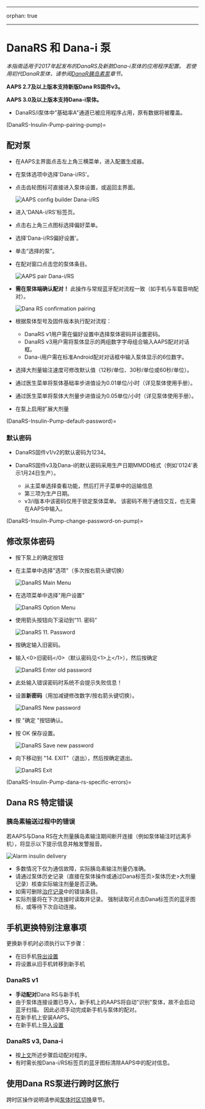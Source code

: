 * * *

orphan: true

* * *

# DanaRS 和 Dana-i 泵

*本指南适用于2017年起发布的DanaRS及新款Dana-i泵体的应用程序配置。 若使用初代DanaR泵体，请参阅[DanaR胰岛素泵](./DanaR-Insulin-Pump.md)章节。*

**AAPS 2.7及以上版本支持新版Dana RS固件v3。**

**AAPS 3.0及以上版本支持Dana-i泵体。**

* DanaRS/i泵体中"基础率A"通道已被应用程序占用，原有数据将被覆盖。

(DanaRS-Insulin-Pump-pairing-pump)=

## 配对泵

* 在AAPS主界面点击左上角三横菜单，进入配置生成器。
* 在泵体选项中选择'Dana-i/RS'。
* 点击齿轮图标可直接进入泵体设置，或返回主界面。
    
    ![AAPS config builder Dana-i/RS](../images/DanaRS_i_ConfigB.png)

* 进入'DANA-i/RS'标签页。

* 点击右上角三点图标选择偏好菜单。 
* 选择'Dana-i/RS偏好设置'。
* 单击“选择的泵”。
* 在配对窗口点击您的泵体条目。
    
    ![AAPS pair Dana-i/RS](../images/DanaRS_i_Pairing.png)

* **需在泵体端确认配对！** 此操作与常规蓝牙配对流程一致（如手机与车载音响配对）。
    
    ![Dana RS confirmation pairing](../images/DanaRS_Pairing.png)

* 根据泵体型号及固件版本执行配对流程：
    
    * DanaRS v1用户需在偏好设置中选择泵体密码并设置密码。
    * DanaRS v3用户需将泵体显示的两组数字字母组合输入AAPS配对对话框。
    * Dana-i用户需在标准Android配对对话框中输入泵体显示的6位数字。

* 选择大剂量输注速度可修改默认值（12秒/单位、30秒/单位或60秒/单位）。

* 通过医生菜单将泵体基础率步进值设为0.01单位/小时（详见泵体使用手册）。
* 通过医生菜单将泵体大剂量步进值设为0.05单位/小时（详见泵体使用手册）。
* 在泵上启用扩展大剂量

(DanaRS-Insulin-Pump-default-password)=

### 默认密码

* DanaRS固件v1/v2的默认密码为1234。
* DanaRS固件v3及Dana-i的默认密码采用生产日期MMDD格式（例如'0124'表示1月24日生产）。
    
    * 从主菜单选择查看功能，然后打开子菜单中的运输信息
    * 第三项为生产日期。 
    * v3/i版本中该密码仅用于锁定泵体菜单。 该密码不用于通信交互，也无需在AAPS中输入。

(DanaRS-Insulin-Pump-change-password-on-pump)=

## 修改泵体密码

* 按下泵上的确定按钮
* 在主菜单中选择"选项"（多次按右箭头键切换）
    
    ![DanaRS Main Menu](../images/DanaRSPW_01_MainMenu.png)

* 在选项菜单中选择"用户设置"
    
    ![DanaRS Option Menu](../images/DanaRSPW_02_OptionMenu.png)

* 使用箭头按钮向下滚动到“11. 密码”
    
    ![DanaRS 11. Password](../images/DanaRSPW_03_11PW.png)

* 按确定输入旧密码。

* 输入<0>旧密码</0>（默认密码见<1>上</1>），然后按确定
    
    ![DanaRS Enter old password](../images/DanaRSPW_04_11PWenter.png)

* 此处输入错误密码时系统不会提示失败信息！

* 设置**新密码**（用加减键修改数字/按右箭头键切换）。
    
    ![DanaRS New password](../images/DanaRSPW_05_PWnew.png)

* 按 "确定 "按钮确认。

* 按 OK 保存设置。
    
    ![DanaRS Save new password](../images/DanaRSPW_06_PWnewSave.png)

* 向下移动到 "14. EXIT"（退出），然后按确定退出。
    
    ![DanaRS Exit](../images/DanaRSPW_07_Exit.png)

(DanaRS-Insulin-Pump-dana-rs-specific-errors)=

## Dana RS 特定错误

### 胰岛素输送过程中的错误

若AAPS与Dana RS在大剂量胰岛素输注期间断开连接（例如泵体输注时远离手机），将显示以下提示信息并触发警报音。

![Alarm insulin delivery](../images/DanaRS_Error_bolus.png)

* 多数情况下仅为通信故障，实际胰岛素输注剂量仍准确。
* 请通过泵体历史记录（直接在泵体操作或通过Dana标签页>泵体历史>大剂量记录）核查实际输注剂量是否正确。
* 如需可删除[治疗记录](#screens-bolus-carbs)中的错误条目。
* 实际剂量将在下次连接时读取并记录。 强制读取可点击Dana标签页的蓝牙图标，或等待下次自动连接。

## 手机更换特别注意事项

更换新手机时必须执行以下步骤：

* 在旧手机[导出设置](../Maintenance/ExportImportSettings.md)
* 将设置从旧手机转移到新手机

### DanaRS v1

* **手动配对**Dana RS与新手机
* 由于泵体连接设置已导入，新手机上的AAPS将自动"识别"泵体，故不会启动蓝牙扫描。 因此必须手动完成新手机与泵体的配对。
* 在新手机上安装AAPS。
* 在新手机上[导入设置](../Maintenance/ExportImportSettings.md)

### DanaRS v3, Dana-i

* 按[上文](#pairing-pump)所述步骤启动配对程序。
* 有时需长按Dana-i/RS标签页的蓝牙图标清除AAPS中的配对信息。

## 使用Dana RS泵进行跨时区旅行

跨时区操作说明请参阅[泵体时区切换](#timezone-traveling-danarv2-danars)章节。